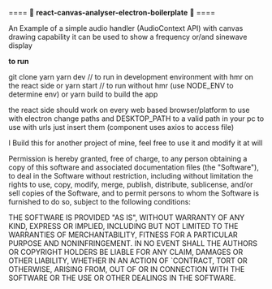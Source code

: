 ==== :stew: **react-canvas-analyser-electron-boilerplate** :stew: ====

An Example of a simple audio handler (AudioContext API) with canvas drawing capability
it can be used to show a frequency or/and sinewave display

**to run**

git clone
yarn
yarn dev // to run in development environment with hmr on the react side
or
yarn start // to run without hmr (use NODE_ENV to determine env)
or
yarn build to build the app

the react side should work on every web based browser/platform
to use with electron change paths and DESKTOP_PATH to a valid path in your pc
to use with urls just insert them (component uses axios to access file)

I Build this for another project of mine, feel free to use it and modify it at will

Permission is hereby granted, free of charge, to any person obtaining a copy of this software and associated documentation files (the "Software"), to deal in the Software without restriction, including without limitation the rights to use, copy, modify, merge, publish, distribute, sublicense, and/or sell copies of the Software, and to permit persons to whom the Software is furnished to do so, subject to the following conditions:

THE SOFTWARE IS PROVIDED "AS IS", WITHOUT WARRANTY OF ANY KIND, EXPRESS OR IMPLIED, INCLUDING BUT NOT LIMITED TO THE WARRANTIES OF MERCHANTABILITY, FITNESS FOR A PARTICULAR PURPOSE AND NONINFRINGEMENT. IN NO EVENT SHALL THE AUTHORS OR COPYRIGHT HOLDERS BE LIABLE FOR ANY CLAIM, DAMAGES OR OTHER LIABILITY, WHETHER IN AN ACTION OF `CONTRACT, TORT OR OTHERWISE, ARISING FROM, OUT OF OR IN CONNECTION WITH THE SOFTWARE OR THE USE OR OTHER DEALINGS IN THE SOFTWARE.
